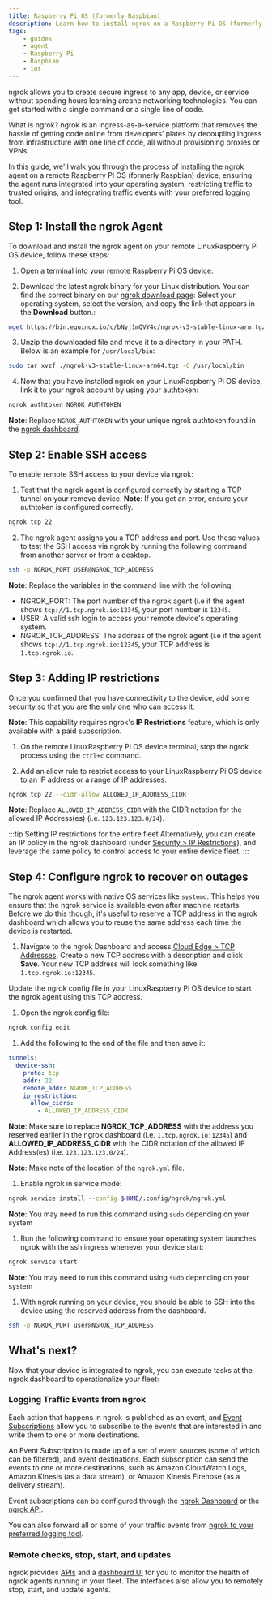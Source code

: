 ```yaml
---
title: Raspberry Pi OS (formerly Raspbian)
description: Learn how to install ngrok on a Raspberry Pi OS (formerly Raspbian) to provide secure remote access and management.
tags:
    - guides
    - agent
    - Raspberry Pi
    - Raspbian
    - iot
---
```


ngrok allows you to create secure ingress to any app, device, or service without spending hours learning arcane networking technologies. You can get started with a single command or a single line of code.

What is ngrok? ngrok is an ingress-as-a-service platform that removes the hassle of getting code online from developers’ plates by decoupling ingress from infrastructure with one line of code, all without provisioning proxies or VPNs. 

In this guide, we'll walk you through the process of installing the ngrok agent on a remote Raspberry Pi OS (formerly Raspbian) device, ensuring the agent runs integrated into your operating system, restricting traffic to trusted origins, and integrating traffic events with your preferred logging tool.


## Step 1: Install the ngrok Agent
To download and install the ngrok agent on your remote LinuxRaspberry Pi OS device, follow these steps:

1. Open a terminal into your remote Raspberry Pi OS device.

2. Download the latest ngrok binary for your Linux distribution. You can find the correct binary on our [ngrok download page](https://ngrok.com/download): Select your operating system, select the version, and copy the link that appears in the **Download** button.:
```bash
wget https://bin.equinox.io/c/bNyj1mQVY4c/ngrok-v3-stable-linux-arm.tgz
```

3. Unzip the downloaded file and move it to a directory in your PATH. Below is an example for `/usr/local/bin`:
```bash
sudo tar xvzf ./ngrok-v3-stable-linux-arm64.tgz -C /usr/local/bin
```

4. Now that you have installed ngrok on your LinuxRaspberry Pi OS device, link it to your ngrok account by using your authtoken:
```bash
ngrok authtoken NGROK_AUTHTOKEN
```
  **Note**: Replace `NGROK_AUTHTOKEN` with your unique ngrok authtoken found in the [ngrok dashboard](https://dashboard.ngrok.com/get-started/your-authtoken).


## Step 2: Enable SSH access

To enable remote SSH access to your device via ngrok:

1. Test that the ngrok agent is configured correctly by starting a TCP tunnel on your remove device.
  **Note**: If you get an error, ensure your authtoken is configured correctly.
```bash
ngrok tcp 22
```

2. The ngrok agent assigns you a TCP address and port. Use these values to test the SSH access via ngrok by running the following command from another server or from a desktop.
```bash
ssh -p NGROK_PORT USER@NGROK_TCP_ADDRESS
```

  **Note**: Replace the variables in the command line with the following:
  - NGROK_PORT: The port number of the ngrok agent (i.e if the agent shows `tcp://1.tcp.ngrok.io:12345`, your port number is `12345`.
  - USER: A valid ssh login to access your remote device's operating system.
  - NGROK_TCP_ADDRESS: The address of the ngrok agent (i.e if the agent shows `tcp://1.tcp.ngrok.io:12345`, your TCP address is `1.tcp.ngrok.io`.


## Step 3: Adding IP restrictions

Once you confirmed that you have connectivity to the device, add some security so that you are the only one who can access it.

**Note**: This capability requires ngrok's **IP Restrictions** feature, which is only available with a paid subscription.

1. On the remote LinuxRaspberry Pi OS device terminal, stop the ngrok process using the `ctrl+c` command.

1. Add an allow rule to restrict access to your LinuxRaspberry Pi OS device to an IP address or a range of IP addresses.
```bash
ngrok tcp 22 --cidr-allow ALLOWED_IP_ADDRESS_CIDR
```
  **Note**: Replace `ALLOWED_IP_ADDRESS_CIDR` with the CIDR notation for the allowed IP Address(es) (i.e. `123.123.123.0/24`).

:::tip Setting IP restrictions for the entire fleet
Alternatively, you can create an IP policy in the ngrok dashboard (under [Security > IP Restrictions](https://dashboard.ngrok.com/security/ip-restrictions)), and leverage the same policy to control access to your entire device fleet.
:::


## Step 4: Configure ngrok to recover on outages

The ngrok agent works with native OS services like `systemd`. This helps you ensure that the ngrok service is available even after machine restarts. Before we do this though, it's useful to reserve a TCP address in the ngrok dashboard which allows you to reuse the same address each time the device is restarted.

1. Navigate to the ngrok Dashboard and access [Cloud Edge > TCP Addresses](https://dashboard.ngrok.com/cloud-edge/tcp-addresses). Create a new TCP address with a description and click **Save**. Your new TCP address will look something like `1.tcp.ngrok.io:12345`.

Update the ngrok config file in your LinuxRaspberry Pi OS device to start the ngrok agent using this TCP address.

1. Open the ngrok config file:
```bash
ngrok config edit
```

1. Add the following to the end of the file and then save it:

  ```yaml
  tunnels:
    device-ssh:
      proto: tcp
      addr: 22
      remote_addr: NGROK_TCP_ADDRESS
      ip_restriction:
        allow_cidrs:
          - ALLOWED_IP_ADDRESS_CIDR
  ```

  **Note**: Make sure to replace **NGROK_TCP_ADDRESS** with the address you reserved earlier in the ngrok dashboard (i.e. `1.tcp.ngrok.io:12345`) and **ALLOWED_IP_ADDRESS_CIDR** with the CIDR notation of the allowed IP Address(es) (i.e. `123.123.123.0/24`).

  **Note**: Make note of the location of the `ngrok.yml` file.

1. Enable ngrok in service mode:

```bash
ngrok service install --config $HOME/.config/ngrok/ngrok.yml
```
**Note**: You may need to run this command using `sudo` depending on your system


1. Run the following command to ensure your operating system launches ngrok with the ssh ingress whenever your device start:

```bash
ngrok service start
```
**Note**: You may need to run this command using `sudo` depending on your system


1. With ngrok running on your device, you should be able to SSH into the device using the reserved address from the dashboard.

```bash
ssh -p NGROK_PORT user@NGROK_TCP_ADDRESS
```


## What's next?

Now that your device is integrated to ngrok, you can ​​execute tasks at the ngrok dashboard to operationalize your fleet:

### Logging Traffic Events from ngrok

Each action that happens in ngrok is published as an event, and [Event Subscriptions](/docs/platform/events/) allow you to subscribe to the events that are interested in and write them to one or more destinations.

An Event Subscription is made up of a set of event sources (some of which can be filtered), and event destinations. Each subscription can send the events to one or more destinations, such as Amazon CloudWatch Logs, Amazon Kinesis (as a data stream), or Amazon Kinesis Firehose (as a delivery stream).

Event subscriptions can be configured through the [ngrok Dashboard](https://dashboard.ngrok.com/events/subscriptions) or the [ngrok API](/docs/api/resources/event-destinations/).

You can also forward all or some of your traffic events from [ngrok to your preferred logging tool](/docs/platform/events/).

### Remote checks, stop, start, and updates

ngrok provides [APIs](/docs/api/resources/tunnel-sessions/#restart-tunnel-agent) and a [dashboard UI](https://dashboard.ngrok.com/tunnels/agents) for you to monitor the health of ngrok agents running in your fleet. The interfaces also allow you to remotely stop, start, and update agents. 
